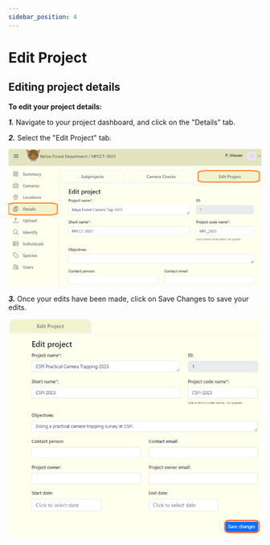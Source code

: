 ```yaml
---
sidebar_position: 4
---
```


# Edit Project 

## Editing project details

**To edit your project details:**

***1.*** Navigate to your project dashboard, and click on the "Details" tab.

***2.*** Select the "Edit Project" tab.

![](../getting-started-images/projects/edit-project.png)

***3.*** Once your edits have been made, click on Save Changes to save your edits.

<!-- Picture Here -->
![](../getting-started-images/projects/edit-project-details.png)